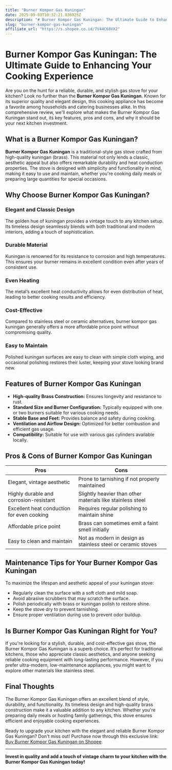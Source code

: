 ```yaml
---
title: "Burner Kompor Gas Kuningan"
date: 2025-09-03T10:32:21.036925Z
description: "# Burner Kompor Gas Kuningan: The Ultimate Guide to Enhancing Your Cooking Experience..."
slug: "burner-kompor-gas-kuningan"
affiliate_url: "https://s.shopee.co.id/7V44C68VX2"
---
```

# Burner Kompor Gas Kuningan: The Ultimate Guide to Enhancing Your Cooking Experience

Are you on the hunt for a reliable, durable, and stylish gas stove for your kitchen? Look no further than the **Burner Kompor Gas Kuningan**. Known for its superior quality and elegant design, this cooking appliance has become a favorite among households and catering businesses alike. In this comprehensive review, we'll explore what makes the Burner Kompor Gas Kuningan stand out, its key features, pros and cons, and why it should be your next kitchen investment.

## What is a Burner Kompor Gas Kuningan?

**Burner Kompor Gas Kuningan** is a traditional-style gas stove crafted from high-quality kuningan (brass). This material not only lends a classic, aesthetic appeal but also offers remarkable durability and heat conduction properties. The stove is designed with simplicity and functionality in mind, making it easy to use and maintain, whether you're cooking daily meals or preparing large quantities for special occasions.

## Why Choose Burner Kompor Gas Kuningan?

### Elegant and Classic Design
The golden hue of kuningan provides a vintage touch to any kitchen setup. Its timeless design seamlessly blends with both traditional and modern interiors, adding a touch of sophistication.

### Durable Material
Kuningan is renowned for its resistance to corrosion and high temperatures. This ensures your burner remains in excellent condition even after years of consistent use.

### Even Heating
The metal’s excellent heat conductivity allows for even distribution of heat, leading to better cooking results and efficiency.

### Cost-Effective
Compared to stainless steel or ceramic alternatives, burner kompor gas kuningan generally offers a more affordable price point without compromising quality.

### Easy to Maintain
Polished kuningan surfaces are easy to clean with simple cloth wiping, and occasional polishing restores their luster, keeping your stove looking brand new.

## Features of Burner Kompor Gas Kuningan

- **High-quality Brass Construction:** Ensures longevity and resistance to rust.
- **Standard Size and Burner Configuration:** Typically equipped with one or two burners suitable for various cooking needs.
- **Stable Base and Feet:** Provides balance and safety during cooking.
- **Ventilation and Airflow Design:** Optimized for better combustion and efficient gas usage.
- **Compatibility:** Suitable for use with various gas cylinders available locally.

## Pros & Cons of Burner Kompor Gas Kuningan

| **Pros** | **Cons** |
|-------------|--------------|
| Elegant, vintage aesthetic | Prone to tarnishing if not properly maintained |
| Highly durable and corrosion-resistant | Slightly heavier than other materials like stainless steel |
| Excellent heat conduction for even cooking | Requires regular polishing to maintain shine |
| Affordable price point | Brass can sometimes emit a faint smell initially |
| Easy to clean and maintain | Not as modern in design as stainless steel or ceramic stoves |

## Maintenance Tips for Your Burner Kompor Gas Kuningan

To maximize the lifespan and aesthetic appeal of your kuningan stove:

- Regularly clean the surface with a soft cloth and mild soap.
- Avoid abrasive scrubbers that may scratch the surface.
- Polish periodically with brass or kuningan polish to restore shine.
- Keep the stove dry to prevent tarnishing.
- Ensure proper ventilation during use to prevent odor buildup.

## Is Burner Kompor Gas Kuningan Right for You?

If you're looking for a stylish, durable, and cost-effective gas stove, the Burner Kompor Gas Kuningan is a superb choice. It’s perfect for traditional kitchens, those who appreciate classic aesthetics, and anyone seeking reliable cooking equipment with long-lasting performance. However, if you prefer ultra-modern, low-maintenance appliances, you might want to explore other materials like stainless steel.

## Final Thoughts

The Burner Kompor Gas Kuningan offers an excellent blend of style, durability, and functionality. Its timeless design and high-quality brass construction make it a valuable addition to any kitchen. Whether you're preparing daily meals or hosting family gatherings, this stove ensures efficient and enjoyable cooking experiences.

Ready to upgrade your kitchen with the elegant and reliable Burner Kompor Gas Kuningan? Don't miss out! Purchase now through this exclusive link: [Buy Burner Kompor Gas Kuningan on Shopee](https://s.shopee.co.id/7V44C68VX2).

---

**Invest in quality and add a touch of vintage charm to your kitchen with the Burner Kompor Gas Kuningan today!**